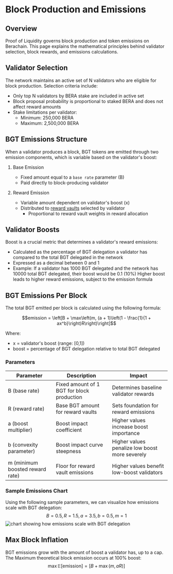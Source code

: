 # Block Production and Emissions

## Overview

Proof of Liquidity governs block production and token emissions on Berachain. This page explains the mathematical principles behind validator selection, block rewards, and emissions calculations.

## Validator Selection

The network maintains an active set of N validators who are eligible for block production. Selection criteria include:

- Only top N validators by BERA stake are included in active set
- Block proposal probability is proportional to staked BERA and does not affect reward amounts
- Stake limitations per validator:
  - Minimum: 250,000 BERA
  - Maximum: 2,500,000 BERA

## BGT Emissions Structure

When a validator produces a block, BGT tokens are emitted through two emission components, which is variable based on the validator's boost:

1. Base Emission

   - Fixed amount equal to a `base rate` parameter (B)
   - Paid directly to block-producing validator

2. Reward Emission

   - Variable amount dependent on validator's boost (x)
   - Distributed to [reward vaults](/learn/pol/rewardvaults) selected by validator
     - Proportional to reward vault weights in reward allocation

## Validator Boosts

Boost is a crucial metric that determines a validator's reward emissions:

- Calculated as the percentage of BGT delegation a validator has compared to the total BGT delegated in the network
- Expressed as a decimal between 0 and 1
- Example: If a validator has 1000 BGT delegated and the network has 10000 total BGT delegated, their boost would be 0.1 (10%)
  Higher boost leads to higher reward emissions, subject to the emission formula

## BGT Emissions Per Block

The total BGT emitted per block is calculated using the following formula:

$$emission = \left[B + \max\left(m, (a + 1)\left(1 - \frac{1}{1 + ax^b}\right)R\right)\right]$$

Where:

- x = validator's boost (range: [0,1])
- boost = percentage of BGT delegation relative to total BGT delegated

### Parameters

| Parameter                       | Description                                | Impact                                         |
| ------------------------------- | ------------------------------------------ | ---------------------------------------------- |
| B (base rate)                   | Fixed amount of 1 BGT for block production | Determines baseline validator rewards          |
| R (reward rate)                 | Base BGT amount for reward vaults          | Sets foundation for reward emissions           |
| a (boost multiplier)            | Boost impact coefficient                   | Higher values increase boost importance        |
| b (convexity parameter)         | Boost impact curve steepness               | Higher values penalize low boost more severely |
| m (minimum boosted reward rate) | Floor for reward vault emissions           | Higher values benefit low-boost validators     |

### Sample Emissions Chart

Using the following sample parameters, we can visualize how emissions scale with BGT delegation:
$$B = 0.5, R = 1.5, a = 3.5, b = 0.5, m = 1$$
![chart showing how emissions scale with BGT delegation](/public/assets/updatedemission.png)

## Max Block Inflation

BGT emissions grow with the amount of boost a validator has, up to a cap. The Maximum theoretical block emission occurs at 100% boost:
$$\max \mathbb{E}[\text{emission}] = \left[B + \max(m, aR)\right]$$
